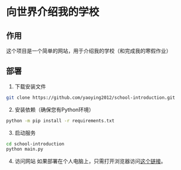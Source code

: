 # 向世界介绍我的学校

## 作用
这个项目是一个简单的网站，用于介绍我的学校（和完成我的寒假作业）

## 部署
1. 下载安装文件
``` bash
git clone https://github.com/yaoying2012/school-introduction.git
```
2. 安装依赖（确保您有Python环境）
``` bash
python -m pip install -r requirements.txt
```
3. 启动服务
``` bash
cd school-introduction
python main.py
```
4. 访问网站
如果部署在个人电脑上，只需打开浏览器访问[这个链接](http://127.0.0.1:8080)。
